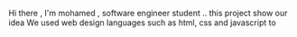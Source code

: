 Hi there , I'm mohamed , software engineer student .. this project show our idea 
We used web design languages ​​such as html, css and javascript to 

